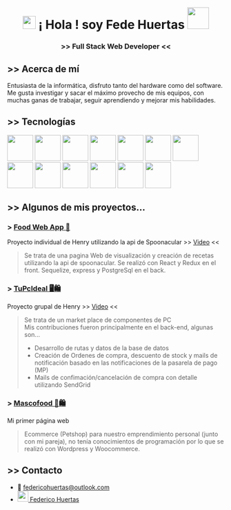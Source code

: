<h1 display="flex" align="center" align-items="center" justify-content="center"  > 
  <img src="https://raw.githubusercontent.com/iampavangandhi/iampavangandhi/master/gifs/Hi.gif" width="30px">
  ¡ Hola ! soy Fede Huertas
  <img width="50px" src="https://cdn1.iconfinder.com/data/icons/avatar-70/512/avatar_character_people_face_profile_boy_man_young_male_glasses_curly_hair_nerdy-512.png" />
</h1>
<h3 align="center" > >> Full Stack Web Developer << </h3>

## >> Acerca de mí
Entusiasta de la informática, disfruto tanto del hardware como del software. </br>
Me gusta investigar y sacar el máximo provecho de mis equipos, con muchas ganas de trabajar, seguir aprendiendo y mejorar mis habilidades.


## >> Tecnologías 
<div background-color="red" >
  <img width="60px" src="https://cdn.jsdelivr.net/gh/devicons/devicon/icons/javascript/javascript-original.svg" />
  <img width="60px" src="https://cdn.jsdelivr.net/gh/devicons/devicon/icons/html5/html5-original-wordmark.svg" />
  <img width="60px" src="https://cdn.jsdelivr.net/gh/devicons/devicon/icons/css3/css3-original-wordmark.svg" />
  <img width="60px" src="https://cdn.jsdelivr.net/gh/devicons/devicon/icons/git/git-original-wordmark.svg" />
  <img width="60px" src="https://cdn.jsdelivr.net/gh/devicons/devicon/icons/nodejs/nodejs-plain-wordmark.svg" />
  <img width="60px" src="https://cdn.jsdelivr.net/gh/devicons/devicon/icons/postgresql/postgresql-original-wordmark.svg" />
  <img width="60px" src="https://cdn.jsdelivr.net/gh/devicons/devicon/icons/react/react-original-wordmark.svg" />
  <img width="60px" src="https://cdn.jsdelivr.net/gh/devicons/devicon/icons/redux/redux-original.svg" />
  <img width="60px" src="https://cdn.jsdelivr.net/gh/devicons/devicon/icons/sequelize/sequelize-original-wordmark.svg" />
  <img width="60px" src="https://cdn.jsdelivr.net/gh/devicons/devicon/icons/woocommerce/woocommerce-original-wordmark.svg" />
  <img width="60px" src="https://cdn.jsdelivr.net/gh/devicons/devicon/icons/arduino/arduino-original-wordmark.svg" />
  <img width="60px" src="https://cdn.jsdelivr.net/gh/devicons/devicon/icons/express/express-original-wordmark.svg" />
  <img width="60px" src="https://cdn.jsdelivr.net/gh/devicons/devicon/icons/sqlite/sqlite-original-wordmark.svg" />
</div>

## >> Algunos de mis proyectos...

 ### > <a href="https://foodapp-fedehuertas.vercel.app/" > Food Web App 🍕 </a>
 Proyecto individual de Henry utilizando la api de Spoonacular  >> <a href="https://youtu.be/V95FbT9idMc">Video</a> <<
 > Se trata de una pagina Web de visualización y creación de recetas utilizando la api de spoonacular. 
Se realizó con React y Redux en el front. Sequelize, express y PostgreSql en el back.

 ### > <a href="https://tupcideal.vercel.app/" > TuPcIdeal 🖥️🛍️ </a>
 Proyecto grupal de Henry  >> <a href="https://youtu.be/9tksOARYrIg">Video</a> <<
 > Se trata de un market place de componentes de PC </br>
 > Mis contribuciones fueron principalmente en el back-end, algunas son...
 > - Desarrollo de rutas y datos de la base de datos
 > - Creación de Ordenes de compra, descuento de stock y mails de notificación basado en las notificaciones de la pasarela de pago (MP)
 > - Mails de confimación/cancelación de compra con detalle utilizando SendGrid

 ### > <a href="https://mascofood.com.ar/" > Mascofood 🐶🛍️ </a>
 Mi primer página web
 > Ecommerce (Petshop) para nuestro emprendimiento personal (junto con mi pareja), no tenía conocimientos de programación por lo que se realizó con Wordpress y Woocommerce. 

## >> Contacto
- 📧 federicohuertas@outlook.com
- <a href="https://www.linkedin.com/in/federico-huertas-34b766237/?lipi=urn%3Ali%3Apage%3Ad_flagship3_feed%3BJhRemMnjQUW7xBLDqntaVw%3D%3D" >
  <img width="25px" src="https://cdn.jsdelivr.net/gh/devicons/devicon/icons/linkedin/linkedin-original.svg" />
  Federico Huertas
  </a> 
<!---
FedeHuertas/FedeHuertas is a ✨ special ✨ repository because its `README.md` (this file) appears on your GitHub profile.
You can click the Preview link to take a look at your changes.
--->
